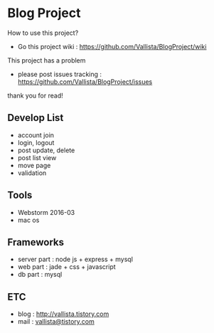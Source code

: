 # Blog Project

How to use this project?
 - Go this project wiki : https://github.com/Vallista/BlogProject/wiki

This project has a problem
 - please post issues tracking : https://github.com/Vallista/BlogProject/issues
 
 thank you for read!
 
## Develop List
 - account join
 - login, logout
 - post update, delete
 - post list view
 - move page
 - validation 

## Tools
- Webstorm 2016-03
- mac os

## Frameworks
 - server part : node js + express + mysql
 - web part : jade + css + javascript
 - db part : mysql

## ETC
 - blog : http://vallista.tistory.com
 - mail : vallista@tistory.com
